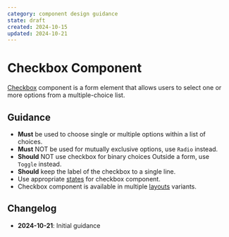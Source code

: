```yaml
---
category: component design guidance
state: draft
created: 2024-10-15
updated: 2024-10-21
---
```


# Checkbox Component

[Checkbox](https://clarity.design/documentation/checkbox) component is a form element that allows users to select one or more options from a multiple-choice list.

## Guidance

- **Must** be used to choose single or multiple options within a list of choices.
- **Must** NOT be used for mutually exclusive options, use `Radio` instead.
- **Should** NOT use checkbox for binary choices Outside a form, use `Toggle` instead.
- **Should** keep the label of the checkbox to a single line.
- Use appropriate [states](https://clarity.design/documentation/checkbox#states) for checkbox component.
- Checkbox component is available in multiple [layouts](https://clarity.design/documentation/checkbox#layouts) variants.

## Changelog

- **2024-10-21**: Initial guidance
